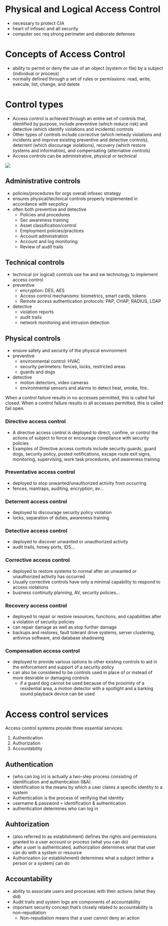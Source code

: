 # Physical and Logical Access Control

* necessary to protect CIA
* heart of infosec and all security
* computer sec req strong perimeter and elaborate defenses

# Concepts of Access Control
* ability to permit or deny the use of an object (system or file) by a subject (individual or process)
* normally defined through a set of rules or permissions: read, write, execute, list, change, and delete

# Control types
* Access control is achieved through an entire set of controls that, identified by purpose, include preventive (which reduce risk) and detective (which identify violations and incidents) controls
* Other types of controls include corrective (which remedy violations and incidents and improve existing preventive and detective controls), deterrent (which discourage violations), recovery (which restore systems and information), and compensating (alternative controls)
* Access controls can be administrative, physical or technical

<img src="https://resources.infosecinstitute.com/wp-content/uploads/a1-4.png">

## Administrative controls
* policies/procedures for orgs overall infosec strategy
* ensures physical/technical controls properly implemented in accordance with secpolicy
* often both preventive and detective
  * Policies and procedures
  * Sec awareness training
  * Asset classification/control
  * Employment policies/practices
  * Account administration
  * Account and log monitoring
  * Review of audit trails

## Technical controls
* technical (or logical) controls use hw and sw technology to implement access control
* preventive
  * encryption: DES, AES
  * Access control mechanisms: biometrics, smart cards, tokens
  * Remote access authentication protocols: PAP, CHAP, RADIUS, LDAP
* detective
  * violation reports
  * audit trails
  * network monitoring and intrusion detection 


## Physical controls
* ensure safety and security of the physical environment
* preventive
  * environmental control: HVAC
  * security perimeters: fences, locks, restricted areas
  * guards and dogs
* detective
  * motion detectors, video cameras
  * environmental sensors and alarms to detect heat, smoke, fire..

When a control failure results in no accesses permitted, this is called fail closed. When a control failure results in all accesses permitted, this is called fail open.

### Directive access control 
* A directive access control is deployed to direct, confine, or control the actions of subject to force or encourage compliance with security policies
* Examples of Directive access controls include security guards, guard dogs, security policy, posted notifications, escape route exit signs, monitoring, supervising, work task procedures, and awareness training

### Preventative access control 
* deployed to stop unwanted/unauthorized activity from occurring
* fences, mantraps, auditing, encryption, av...

### Deterrent access control
* deployed to discourage security policy violation
* locks, separation of duties, awareness training

### Detective access control
* deployed to discover unwanted or unauthorized activity
* audit trails, honey ports, IDS...

### Corrective access control
* deployed to restore systems to normal after an unwanted or unauthorized activity has occurred
* Usually corrective controls have only a minimal capability to respond to access violations
* business continuity planning, AV, security policies...

### Recovery access control
* deployed to repair or restore resources, functions, and capabilities after a violation of security policies
* can repair damage as well as stop further damage
* backups and restores, fault tolerant drive systems, server clustering, antivirus software, and database shadowing

### Compensation access control
* deployed to provide various options to other existing controls to aid in the enforcement and support of a security policy
* can also be considered to be controls used in place of or instead of more desirable or damaging controls
  * if a guard dog cannot be used because of the proximity of a residential area, a motion detector with a spotlight and a barking sound playback device can be used


# Access control services
Access control systems provide three essential services:
1. Authentication
2. Authorization
3. Accountability

## Authentication
* (who can log in) is actually a two-step process consisting of identification and authentication (I&A)
* Identification is the means by which a user claims a specific identity to a system
* Authentication is the process of verifying that identity
* username & password = identification & authentication
* authentication determines who can log in

## Auhtorization
* (also referred to as establishment) defines the rights and permissions granted to a user account or process (what you can do)
* after a user is authenticated, authorization determines what that user can do with a system or resource
* Authorization (or establishment) determines what a subject (either a person or a system) can do

## Accountability
* ability to associate users and processes with their actions (what they did)
* Audit trails and system logs are components of accountability
* important security concept that’s closely related to accountability is non-repudiation
  * Non-repudiation means that a user cannot deny an action


